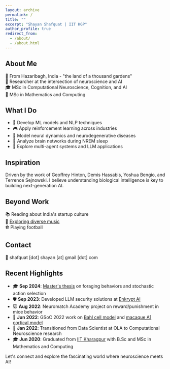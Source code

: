 ```yaml
---
layout: archive
permalink: /
title: ""
excerpt: "Shayan Shafquat | IIT KGP"
author_profile: true
redirect_from: 
  - /about/
  - /about.html
---
```


## About Me
🏡 From Hazaribagh, India - "the land of a thousand gardens"<br>
🧠 Researcher at the intersection of neuroscience and AI<br>
🎓 MSc in Computational Neuroscience, Cognition, and AI<br>
🔢 MSc in Mathematics and Computing<br>

## What I Do
- 🤖 Develop ML models and NLP techniques
- 🎮 Apply reinforcement learning across industries
- 🧬 Model neural dynamics and neurodegenerative diseases
- 🌙 Analyze brain networks during NREM sleep
- 🚀 Explore multi-agent systems and LLM applications

## Inspiration
Driven by the work of Geoffrey Hinton, Demis Hassabis, Yoshua Bengio, and Terrence Sejnowski. I believe understanding biological intelligence is key to building next-generation AI.

## Beyond Work
📚 Reading about India's startup culture<br>
🎵 [Exploring diverse music](https://open.spotify.com/user/542p87i1bwevu3h9q4ukv9fht?si=13f1fbb49e5a47a1)<br>
⚽ Playing football<br>

## Contact
📧 shafquat [dot] shayan [at] gmail [dot] com

## Recent Highlights
- 🎓 **Sep 2024**: [Master's thesis](https://github.com/shayanshafquat/exploration_in_foraging/tree/main) on foraging behaviors and stochastic action selection
- 🛡️ **Sep 2023**: Developed LLM security solutions at [Enkrypt AI](https://www.enkryptai.com/)
- 🐭 **Aug 2022**: Neuromatch Academy project on reward/punishment in mice behavior
- 🧠 **Jun 2022**: GSoC 2022 work on [Bahl cell model](https://github.com/OpenSourceBrain/BahlEtAl2012_ReducedL5PyrCell) and [macaque A1 cortical model](https://github.com/NathanKlineInstitute/Macaque_auditory_thalamocortical_model_data)
- 🚀 **Jan 2022**: Transitioned from Data Scientist at OLA to Computational Neuroscience research
- 🎓 **Jun 2020**: Graduated from [IIT Kharagpur](http://www.iitkgp.ac.in/) with B.Sc and MSc in Mathematics and Computing

Let's connect and explore the fascinating world where neuroscience meets AI!

<!-- ## Brief Bio
___

My name is Shayan Shafquat, and I hail from a small town called Hazaribagh (“the land of a thousand gardens”) in India. I am a researcher with a deep curiosity in neuroscience and artificial intelligence. I hold a Master’s degree in Computational Neuroscience, Cognition, and AI, as well as in Mathematics and Computing, which has shaped my approach to solving complex problems at the intersection of biology and AI.

I have hands-on experience in applying machine learning models, NLP techniques, and reinforcement learning algorithms across industries like transportation and healthcare. My recent work involves Neural Dynamics and Disease Modeling, simulating Alzheimer’s progression and analyzing brain networks during NREM sleep. I am also developing LLM-based applications and exploring the use of multi-agent systems.

Inspired by pioneers like Geoffrey Hinton, Demis Hassabis, Yoshua Bengio, and Terrence Sejnowski, I believe that to build better AI agents, we must first understand how intelligence emerges in biological brains.

Outside of my professional interests, I enjoy reading about India’s startup culture, listening to a wide variety of [music](https://open.spotify.com/user/542p87i1bwevu3h9q4ukv9fht?si=13f1fbb49e5a47a1), and playing football.

## E-mail
___

**shafquat [dot] shayan [at] gmail [dot] com**

## Updates

___
* **Sep 2024** <i>[Master's thesis](https://github.com/shayanshafquat/exploration_in_foraging/tree/main): Simulated foraging behaviors using resource depletion models and evaluated stochastic action selection algorithms in human patch-foraging tasks</i>

* **Sep 2023** <i> At [Enkrypt AI](https://www.enkryptai.com/), developed LLM security solutions, including a malicious file scanner and defenses against prompt injection and backdoor attacks, leveraging RAGAS and NeMoGuardRails for enhanced robustness</i>

* **August 2022** <i>Neuromatch academy project to study the role of reward and punishment related changes in behaviour of a mice during a 2AFC task</i>

* **June 2022** <i>Started working on the [Bahl cell model](https://github.com/OpenSourceBrain/BahlEtAl2012_ReducedL5PyrCell) and [macaque A1 cortical model](https://github.com/NathanKlineInstitute/Macaque_auditory_thalamocortical_model_data) as a part GSoC 2022 under the mentorship of Padraig Gleeson and Ankur Sinha</i>

* **March 2022**  <i>Submitted my proposal for [GSoC 2022](https://summerofcode.withgoogle.com/) under the organization [INCF](https://www.incf.org/)</i>

* **January 2022**  <i>Left the role of Data Scientist at OLA (ride hailing firm) to pursue my research interests in the field of Computational Neuroscience</i>

* **June 2020** <i>Completed my graduation from [IIT Kharagpur](http://www.iitkgp.ac.in/) with B.Sc and Msc. in the course of Mathematics and Computing</i> -->

<!---
A data-driven personal website
======
Like many other Jekyll-based GitHub Pages templates, academicpages makes you separate the website's content from its form. The content & metadata of your website are in structured markdown files, while various other files constitute the theme, specifying how to transform that content & metadata into HTML pages. You keep these various markdown (.md), YAML (.yml), HTML, and CSS files in a public GitHub repository. Each time you commit and push an update to the repository, the [GitHub pages](https://pages.github.com/) service creates static HTML pages based on these files, which are hosted on GitHub's servers free of charge.

Many of the features of dynamic content management systems (like Wordpress) can be achieved in this fashion, using a fraction of the computational resources and with far less vulnerability to hacking and DDoSing. You can also modify the theme to your heart's content without touching the content of your site. If you get to a point where you've broken something in Jekyll/HTML/CSS beyond repair, your markdown files describing your talks, publications, etc. are safe. You can rollback the changes or even delete the repository and start over -- just be sure to save the markdown files! Finally, you can also write scripts that process the structured data on the site, such as [this one](https://github.com/academicpages/academicpages.github.io/blob/master/talkmap.ipynb) that analyzes metadata in pages about talks to display [a map of every location you've given a talk](https://academicpages.github.io/talkmap.html).

Getting started
======
1. Register a GitHub account if you don't have one and confirm your e-mail (required!)
1. Fork [this repository](https://github.com/academicpages/academicpages.github.io) by clicking the "fork" button in the top right. 
1. Go to the repository's settings (rightmost item in the tabs that start with "Code", should be below "Unwatch"). Rename the repository "[your GitHub username].github.io", which will also be your website's URL.
1. Set site-wide configuration and create content & metadata (see below -- also see [this set of diffs](http://archive.is/3TPas) showing what files were changed to set up [an example site](https://getorg-testacct.github.io) for a user with the username "getorg-testacct")
1. Upload any files (like PDFs, .zip files, etc.) to the files/ directory. They will appear at https://[your GitHub username].github.io/files/example.pdf.  
1. Check status by going to the repository settings, in the "GitHub pages" section

Site-wide configuration
------
The main configuration file for the site is in the base directory in [_config.yml](https://github.com/academicpages/academicpages.github.io/blob/master/_config.yml), which defines the content in the sidebars and other site-wide features. You will need to replace the default variables with ones about yourself and your site's github repository. The configuration file for the top menu is in [_data/navigation.yml](https://github.com/academicpages/academicpages.github.io/blob/master/_data/navigation.yml). For example, if you don't have a portfolio or blog posts, you can remove those items from that navigation.yml file to remove them from the header. 

Create content & metadata
------
For site content, there is one markdown file for each type of content, which are stored in directories like _publications, _talks, _posts, _teaching, or _pages. For example, each talk is a markdown file in the [_talks directory](https://github.com/academicpages/academicpages.github.io/tree/master/_talks). At the top of each markdown file is structured data in YAML about the talk, which the theme will parse to do lots of cool stuff. The same structured data about a talk is used to generate the list of talks on the [Talks page](https://academicpages.github.io/talks), each [individual page](https://academicpages.github.io/talks/2012-03-01-talk-1) for specific talks, the talks section for the [CV page](https://academicpages.github.io/cv), and the [map of places you've given a talk](https://academicpages.github.io/talkmap.html) (if you run this [python file](https://github.com/academicpages/academicpages.github.io/blob/master/talkmap.py) or [Jupyter notebook](https://github.com/academicpages/academicpages.github.io/blob/master/talkmap.ipynb), which creates the HTML for the map based on the contents of the _talks directory).

**Markdown generator**

I have also created [a set of Jupyter notebooks](https://github.com/academicpages/academicpages.github.io/tree/master/markdown_generator
) that converts a CSV containing structured data about talks or presentations into individual markdown files that will be properly formatted for the academicpages template. The sample CSVs in that directory are the ones I used to create my own personal website at stuartgeiger.com. My usual workflow is that I keep a spreadsheet of my publications and talks, then run the code in these notebooks to generate the markdown files, then commit and push them to the GitHub repository.

How to edit your site's GitHub repository
------
Many people use a git client to create files on their local computer and then push them to GitHub's servers. If you are not familiar with git, you can directly edit these configuration and markdown files directly in the github.com interface. Navigate to a file (like [this one](https://github.com/academicpages/academicpages.github.io/blob/master/_talks/2012-03-01-talk-1.md) and click the pencil icon in the top right of the content preview (to the right of the "Raw | Blame | History" buttons). You can delete a file by clicking the trashcan icon to the right of the pencil icon. You can also create new files or upload files by navigating to a directory and clicking the "Create new file" or "Upload files" buttons. 

Example: editing a markdown file for a talk
![Editing a markdown file for a talk](/images/editing-talk.png)

For more info
------
More info about configuring academicpages can be found in [the guide](https://academicpages.github.io/markdown/). The [guides for the Minimal Mistakes theme](https://mmistakes.github.io/minimal-mistakes/docs/configuration/) (which this theme was forked from) might also be helpful.
-->
